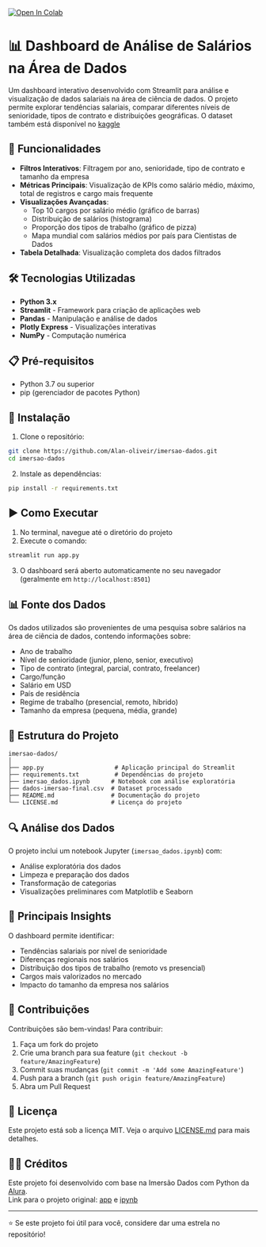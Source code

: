 <a target="_blank" href="https://colab.research.google.com/drive/1m1QewCpYhrhEF7F0vaE0ttiyK9extp2e?usp=sharing">
  <img src="https://colab.research.google.com/assets/colab-badge.svg" alt="Open In Colab"/>
</a>

# 📊 Dashboard de Análise de Salários na Área de Dados

Um dashboard interativo desenvolvido com Streamlit para análise e visualização de dados salariais na área de ciência de dados. O projeto permite explorar tendências salariais, comparar diferentes níveis de senioridade, tipos de contrato e distribuições geográficas. O dataset também está disponível no [kaggle](https://www.kaggle.com/datasets/alanogoncalves/salarios-profissionais-dados)

## 🚀 Funcionalidades

- **Filtros Interativos**: Filtragem por ano, senioridade, tipo de contrato e tamanho da empresa
- **Métricas Principais**: Visualização de KPIs como salário médio, máximo, total de registros e cargo mais frequente
- **Visualizações Avançadas**:
  - Top 10 cargos por salário médio (gráfico de barras)
  - Distribuição de salários (histograma)
  - Proporção dos tipos de trabalho (gráfico de pizza)
  - Mapa mundial com salários médios por país para Cientistas de Dados
- **Tabela Detalhada**: Visualização completa dos dados filtrados

## 🛠️ Tecnologias Utilizadas

- **Python 3.x**
- **Streamlit** - Framework para criação de aplicações web
- **Pandas** - Manipulação e análise de dados
- **Plotly Express** - Visualizações interativas
- **NumPy** - Computação numérica

## 📋 Pré-requisitos

- Python 3.7 ou superior
- pip (gerenciador de pacotes Python)

## 🔧 Instalação

1. Clone o repositório:
```bash
git clone https://github.com/Alan-oliveir/imersao-dados.git
cd imersao-dados
```

2. Instale as dependências:
```bash
pip install -r requirements.txt
```

## ▶️ Como Executar

1. No terminal, navegue até o diretório do projeto
2. Execute o comando:
```bash
streamlit run app.py
```
3. O dashboard será aberto automaticamente no seu navegador (geralmente em `http://localhost:8501`)

## 📊 Fonte dos Dados

Os dados utilizados são provenientes de uma pesquisa sobre salários na área de ciência de dados, contendo informações sobre:
- Ano de trabalho
- Nível de senioridade (junior, pleno, senior, executivo)
- Tipo de contrato (integral, parcial, contrato, freelancer)
- Cargo/função
- Salário em USD
- País de residência
- Regime de trabalho (presencial, remoto, híbrido)
- Tamanho da empresa (pequena, média, grande)

## 📁 Estrutura do Projeto

```
imersao-dados/
│
├── app.py                    # Aplicação principal do Streamlit
├── requirements.txt          # Dependências do projeto
├── imersao_dados.ipynb      # Notebook com análise exploratória
├── dados-imersao-final.csv  # Dataset processado
├── README.md                # Documentação do projeto
└── LICENSE.md               # Licença do projeto
```

## 🔍 Análise dos Dados

O projeto inclui um notebook Jupyter (`imersao_dados.ipynb`) com:
- Análise exploratória dos dados
- Limpeza e preparação dos dados
- Transformação de categorias
- Visualizações preliminares com Matplotlib e Seaborn

## 🎯 Principais Insights

O dashboard permite identificar:
- Tendências salariais por nível de senioridade
- Diferenças regionais nos salários
- Distribuição dos tipos de trabalho (remoto vs presencial)
- Cargos mais valorizados no mercado
- Impacto do tamanho da empresa nos salários

## 🤝 Contribuições

Contribuições são bem-vindas! Para contribuir:

1. Faça um fork do projeto
2. Crie uma branch para sua feature (`git checkout -b feature/AmazingFeature`)
3. Commit suas mudanças (`git commit -m 'Add some AmazingFeature'`)
4. Push para a branch (`git push origin feature/AmazingFeature`)
5. Abra um Pull Request

## 📝 Licença

Este projeto está sob a licença MIT. Veja o arquivo [LICENSE.md](LICENSE.md) para mais detalhes.

## 👨‍💻 Créditos

Este projeto foi desenvolvido com base na Imersão Dados com Python da [Alura](https://www.alura.com.br/).  
Link para o projeto original: [app](https://github.com/almeidamarcell/imersao-dados-python-alura-2025) e [ipynb](https://github.com/guilhermeonrails/idcp-alura/blob/A7X3D9/aulas.ipynb)

---

⭐ Se este projeto foi útil para você, considere dar uma estrela no repositório!
